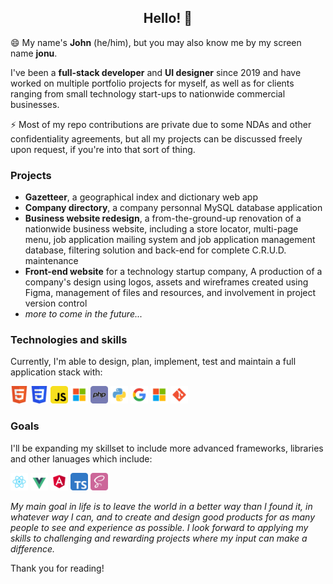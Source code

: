 <h2 align="center"> Hello! 👋 </h2>

<!--
**mangahisjohn/mangahisjohn** is a ✨ _special_ ✨ repository because its `README.md` (this file) appears on your GitHub profile.

Here are some ideas to get you started:

- 🔭 I’m currently working on ...
- 🌱 I’m currently learning ...
- 👯 I’m looking to collaborate on ...
- 🤔 I’m looking for help with ...
- 💬 Ask me about ...
- 📫 How to reach me: ...
- 😄 Pronouns: ...
- ⚡ Fun fact: ...
-->

😄 My name's **John** (he/him), but you may also know me by my screen name **jonu**.

I've been a **full-stack developer** and **UI designer** since 2019 and have worked on multiple portfolio projects for myself, as well as for clients ranging from small technology start-ups to nationwide commercial businesses.

⚡ Most of my repo contributions are private due to some NDAs and other confidentiality agreements, but all my projects can be discussed freely upon request, if you're into that sort of thing.

<h3>Projects</h3>

- **Gazetteer**, a geographical index and dictionary web app
- **Company directory**, a company personnal MySQL database application
- **Business website redesign**, a from-the-ground-up renovation of a nationwide business website, including a store locator, multi-page menu, job application mailing system and job application management database, filtering solution and back-end for complete C.R.U.D. maintenance
- **Front-end website** for a technology startup company, A production of a company's design using logos, assets and wireframes created using Figma, management of files and resources, and involvement in project version control
- <i>more to come in the future...</i>

<h3>Technologies and skills</h3>

Currently, I'm able to design, plan, implement, test and maintain a full application stack with:

<p>
  <img height="28" width="28" src="https://raw.githubusercontent.com/edent/SuperTinyIcons/master/images/svg/html5.svg"/>
  <img height="28" width="28" src="https://raw.githubusercontent.com/edent/SuperTinyIcons/master/images/svg/css3.svg"/>
  <img height="28" width="28" src="https://raw.githubusercontent.com/edent/SuperTinyIcons/master/images/svg/javascript.svg" />
  <img height="28" width="28" src="https://raw.githubusercontent.com/edent/SuperTinyIcons/master/images/svg/microsoft.svg" />
  <img height="28" width="28" src="https://raw.githubusercontent.com/edent/SuperTinyIcons/master/images/svg/php.svg" />
  <img height="28" width="28" src="https://raw.githubusercontent.com/edent/SuperTinyIcons/master/images/svg/python.svg" />
  <img height="28" width="28" src="https://raw.githubusercontent.com/edent/SuperTinyIcons/master/images/svg/google.svg" />
  <img height="28" width="28" src="https://raw.githubusercontent.com/edent/SuperTinyIcons/master/images/svg/microsoft.svg" />
  <img height="28" width="28" src="https://raw.githubusercontent.com/edent/SuperTinyIcons/master/images/svg/git.svg" />
</p>

<h3>Goals</h3>

I'll be expanding my skillset to include more advanced frameworks, libraries and other lanuages which include:

<p>
  <img height="28" width="28" src="https://raw.githubusercontent.com/edent/SuperTinyIcons/master/images/svg/react.svg"/>
  <img height="28" width="28" src="https://raw.githubusercontent.com/edent/SuperTinyIcons/master/images/svg/vue.svg"/>
  <img height="28" width="28" src="https://raw.githubusercontent.com/edent/SuperTinyIcons/master/images/svg/angular.svg"/>
  <img height="28" width="28" src="https://raw.githubusercontent.com/edent/SuperTinyIcons/master/images/svg/typescript.svg"/>
  <img height="28" width="28" src="https://raw.githubusercontent.com/edent/SuperTinyIcons/master/images/svg/sass.svg"/>
</p>

<i>My main goal in life is to leave the world in a better way than I found it, in whatever way I can, and to create and design good products for as many people to see and experience as possible. I look forward to applying my skills to challenging and rewarding projects where my input can make a difference. </i>

Thank you for reading!
